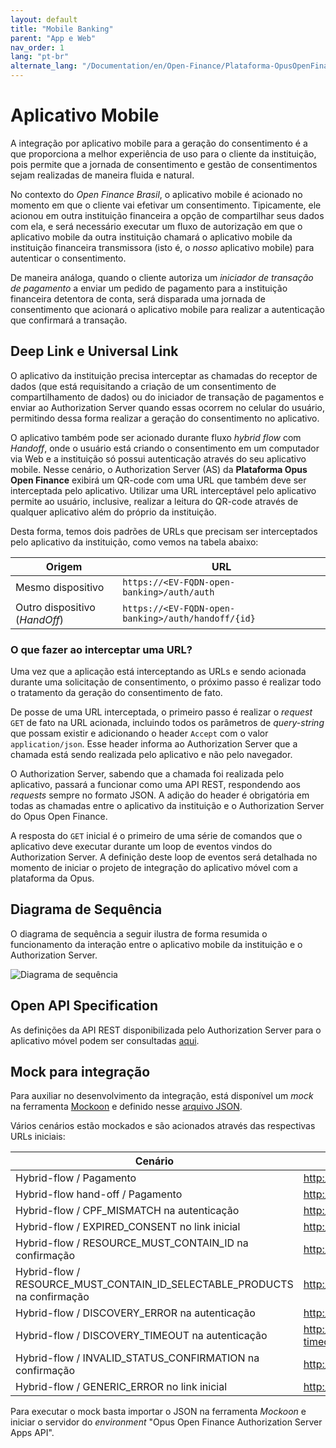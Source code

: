 ```yaml
---
layout: default
title: "Mobile Banking"
parent: "App e Web"
nav_order: 1
lang: "pt-br"
alternate_lang: "/Documentation/en/Open-Finance/Plataforma-OpusOpenFinance/Integração/Jornada-de-Ux/consentimento/app2as/OOF-App-Móvel/"
---
```


# Aplicativo Mobile

A integração por aplicativo mobile para a geração do consentimento é a que proporciona a melhor experiência de uso para o cliente da instituição, pois permite que a jornada de consentimento e gestão de consentimentos sejam realizadas de maneira fluida e natural.

No contexto do *Open Finance Brasil*, o aplicativo mobile é acionado no momento em que o cliente vai efetivar um consentimento. Tipicamente, ele acionou em outra instituição financeira a opção de compartilhar seus dados com ela, e será necessário executar um fluxo de autorização em que o aplicativo mobile da outra instituição chamará o aplicativo mobile da instituição financeira transmissora (isto é, o *nosso* aplicativo mobile) para autenticar o consentimento.

De maneira análoga, quando o cliente autoriza um *iniciador de transação de pagamento* a enviar um  pedido de pagamento para a instituição financeira detentora de conta, será disparada uma jornada de consentimento que acionará o aplicativo mobile para realizar a autenticação que confirmará a transação.

## Deep Link e Universal Link

O aplicativo da instituição precisa interceptar as chamadas do receptor de dados (que está requisitando a criação de um consentimento de compartilhamento de dados) ou do iniciador de transação de  pagamentos e enviar ao Authorization Server quando essas ocorrem no celular do usuário, permitindo dessa forma realizar a geração do consentimento no aplicativo.

O aplicativo também pode ser acionado durante fluxo *hybrid flow* com *Handoff*, onde o usuário está criando o consentimento em  um computador via Web e a instituição só possui autenticação através do seu aplicativo mobile. Nesse cenário, o Authorization Server (AS) da **Plataforma Opus Open Finance** exibirá um QR-code com uma URL que também deve ser interceptada pelo aplicativo. Utilizar uma URL interceptável pelo aplicativo permite ao usuário, inclusive, realizar a leitura do QR-code através de qualquer aplicativo além do próprio da instituição.

Desta forma, temos dois padrões de URLs que precisam ser interceptados pelo aplicativo da instituição, como vemos na tabela abaixo:

| Origem                      | URL                                                    |
| ----------------------------| ------------------------------------------------------ |
| Mesmo dispositivo           | `https://<EV-FQDN-open-banking>/auth/auth`             |
| Outro dispositivo (*HandOff*) | `https://<EV-FQDN-open-banking>/auth/handoff/{id}`     |

### O que fazer ao interceptar uma URL?

Uma vez que a aplicação está interceptando as URLs e sendo acionada durante uma solicitação de consentimento, o próximo passo é realizar todo o tratamento da geração do consentimento de fato.

De posse de uma URL interceptada, o primeiro passo é realizar o *request* `GET` de fato na URL acionada, incluindo todos os parâmetros de *query-string* que possam existir e adicionando o header `Accept` com o valor `application/json`. Esse header informa ao Authorization Server que a chamada está sendo realizada pelo aplicativo e não pelo navegador.

O Authorization Server, sabendo que a chamada foi realizada pelo aplicativo, passará a funcionar como uma API REST, respondendo aos *requests* sempre no formato JSON. A adição do header é obrigatória em todas as chamadas entre o aplicativo da instituição e o Authorization Server do Opus Open Finance.

A resposta do `GET` inicial é o primeiro de uma série de comandos que o aplicativo deve executar durante um loop de eventos vindos do Authorization Server. A definição deste loop de eventos será detalhada no momento de iniciar o projeto de integração do aplicativo móvel com a plataforma da Opus.

## Diagrama de Sequência

O diagrama de sequência a seguir ilustra de forma resumida o funcionamento da interação entre o aplicativo mobile da instituição e o Authorization Server.

![Diagrama de sequência](images/sequencia-app2as.svg)

## Open API Specification

As definições da API REST disponibilizada pelo Authorization Server para o aplicativo móvel podem ser consultadas [aqui][API-Mobile].

## Mock para integração

Para auxiliar no desenvolvimento da integração, está disponível um *mock* na
ferramenta [Mockoon](https://mockoon.com/) e definido nesse [arquivo JSON](./mockoon.json).

Vários cenários estão mockados e são acionados através das respectivas URLs iniciais:

| Cenário                                                                   | URL para iniciar processo                              |
| ------------------------------------------------------------------------- | ------------------------------------------------------ |
| Hybrid-flow / Pagamento                                                   | <http://localhost:3301/auth/auth?id=standard>          |
| Hybrid-flow hand-off / Pagamento                                          | <http://localhost:3301/auth/app/commands/handoff>      |
| Hybrid-flow / CPF_MISMATCH na autenticação                                | <http://localhost:3301/auth/auth?id=cpf>               |
| Hybrid-flow / EXPIRED_CONSENT no link inicial                             | <http://localhost:3301/auth/auth?id=expired>           |
| Hybrid-flow / RESOURCE_MUST_CONTAIN_ID na confirmação                     | <http://localhost:3301/auth/auth?id=resource>          |
| Hybrid-flow / RESOURCE_MUST_CONTAIN_ID_SELECTABLE_PRODUCTS na confirmação | <http://localhost:3301/auth/auth?id=resource>          |
| Hybrid-flow / DISCOVERY_ERROR na autenticação                             | <http://localhost:3301/auth/auth?id=discovery>         |
| Hybrid-flow / DISCOVERY_TIMEOUT na autenticação                           | <http://localhost:3301/auth/auth?id=discovery-timeout> |
| Hybrid-flow / INVALID_STATUS_CONFIRMATION na confirmação                  | <http://localhost:3301/auth/auth?id=resource>          |
| Hybrid-flow / GENERIC_ERROR no link inicial                               | <http://localhost:3301/auth/auth?id=generic>           |

Para executar o mock basta importar o JSON na ferramenta *Mockoon* e iniciar o servidor do *environment* "Opus Open Finance Authorization Server Apps API".

[API-Mobile]: ../../../../../../../swagger-ui/index.html?api=Mobile
